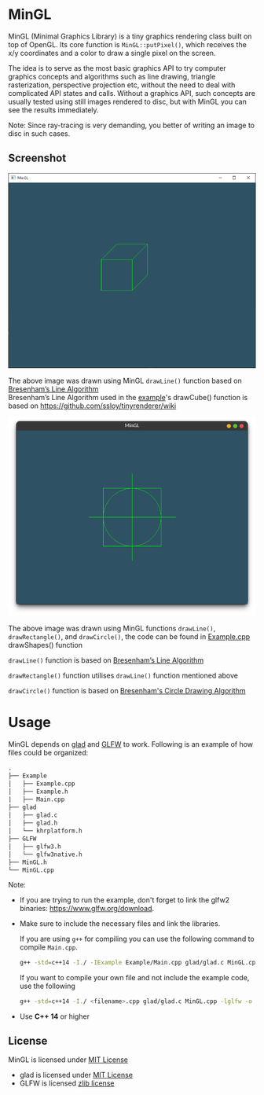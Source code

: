MinGL
==========

MinGL (Minimal Graphics Library) is a tiny graphics rendering class built on top of OpenGL. Its core function is `MinGL::putPixel()`, which receives the x/y coordinates and a color to draw a single pixel on the screen.  

The idea is to serve as the most basic graphics API to try computer graphics concepts and algorithms such as line drawing, triangle rasterization, perspective projection etc, without the need to deal with complicated API states and calls. Without a graphics API, such concepts are usually tested using still images rendered to disc, but with MinGL you can see the results immediately.

Note: Since ray-tracing is very demanding, you better of writing an image to disc in such cases.

## Screenshot

![screenshot of a cube rendered with the sample program](/Example/MinGL_drawCube_Example.PNG?raw=true)

The above image was drawn using MinGL `drawLine()` function based on [Bresenham’s Line Algorithm](https://en.wikipedia.org/wiki/Bresenham%27s_line_algorithm)  
Bresenham’s Line Algorithm used in the [example](Example/Main.cpp)'s drawCube() function is based on https://github.com/ssloy/tinyrenderer/wiki

![screenshot of a target rendered with the ShapeSample program](/Example/MinGL_drawShapes_Example.png?raw=true)

The above image was drawn using MinGL functions `drawLine()`, `drawRectangle()`, and `drawCircle()`, the code can be found in [Example.cpp](Example/Example.cpp) drawShapes() function

`drawLine()` function is based on [Bresenham’s Line Algorithm](https://en.wikipedia.org/wiki/Bresenham%27s_line_algorithm) 

`drawRectangle()` function utilises `drawLine()` function mentioned above

`drawCircle()` function is based on [Bresenham's Circle Drawing Algorithm](https://www.geeksforgeeks.org/bresenhams-circle-drawing-algorithm/)

Usage
=====

MinGL depends on [glad](https://glad.dav1d.de/) and [GLFW](https://www.glfw.org/) to work. Following is an example of how files could be organized:

```
.
├── Example
│   ├── Example.cpp
│   ├── Example.h
|   ├── Main.cpp
├── glad
│   ├── glad.c
│   ├── glad.h
│   └── khrplatform.h
├── GLFW
│   ├── glfw3.h
│   └── glfw3native.h
├── MinGL.h
└── MinGL.cpp
```

Note:

- If you are trying to run the example, don't forget to link the glfw2 binaries: https://www.glfw.org/download. 

- Make sure to include the necessary files and link the libraries. 

    If you are using `g++` for compiling you can use the following command to compile `Main.cpp`.

    ```sh
    g++ -std=c++14 -I./ -IExample Example/Main.cpp glad/glad.c MinGL.cpp Example/Example.cpp -lglfw -o Main
    ```

    If you want to compile your own file and not include the example code, use the following
    ```sh
    g++ -std=c++14 -I./ <filename>.cpp glad/glad.c MinGL.cpp -lglfw -o <output filename>
    ```

- Use **C++ 14** or higher


## License
MinGL is licensed under [MIT License](LICENSE)
- glad is licensed under [MIT License](https://github.com/Dav1dde/glad/blob/master/LICENSE)
- GLFW is licensed [zlib license](https://github.com/glfw/glfw/blob/master/LICENSE.md)
